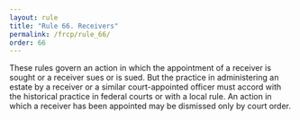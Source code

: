 ```yaml
---
layout: rule
title: "Rule 66. Receivers"
permalink: /frcp/rule_66/
order: 66
---
```


These rules govern an action in which the appointment of a receiver is sought or a receiver sues or is sued. But the practice in administering an estate by a receiver or a similar court-appointed officer must accord with the historical practice in federal courts or with a local rule. An action in which a receiver has been appointed may be dismissed only by court order.